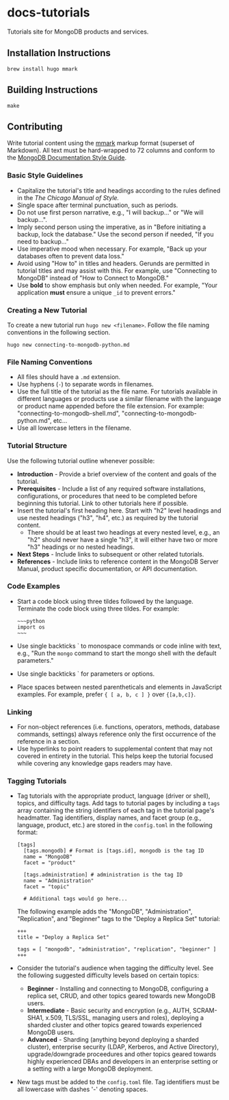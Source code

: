 # docs-tutorials

Tutorials site for MongoDB products and services.

## Installation Instructions

    brew install hugo mmark

## Building Instructions

    make

## Contributing

Write tutorial content using the
[mmark](https://github.com/miekg/mmark/wiki/Syntax) markup format
(superset of Markdown). All text must be hard-wrapped to 72 columns and
conform to the
[MongoDB Documentation Style Guide](https://docs.mongodb.com/manual/meta/style-guide/).

### Basic Style Guidelines

* Capitalize the tutorial's title and headings according to the rules
  defined in the *The Chicago Manual of Style.* 
* Single space after terminal punctuation, such as periods.
* Do not use first person narrative, e.g., "I will backup..." or
  "We will backup...".
* Imply second person using the imperative, as in "Before initiating a
  backup, lock the database." Use the second person if needed,
  "If you need to backup..."
* Use imperative mood when necessary. For example, "Back up your
  databases often to prevent data loss."
* Avoid using "How to" in titles and headers. Gerunds are permitted in
  tutorial titles and may assist with this. For example, use "Connecting
  to MongoDB" instead of "How to Connect to MongoDB."
* Use **bold** to show emphasis but only when needed. For example,
  "Your application **must** ensure a unique `_id` to prevent errors."

### Creating a New Tutorial

To create a new tutorial run `hugo new <filename>`. Follow the file
naming conventions in the following section.
  
    hugo new connecting-to-mongodb-python.md

### File Naming Conventions

* All files should have a `.md` extension.
* Use hyphens (`-`) to separate words in filenames.
* Use the full title of the tutorial as the file name. For tutorials
  available in different languages or products use a similar filename
  with the language or product name appended before the file extension.
  For example: "connecting-to-mongodb-shell.md",
  "connecting-to-mongodb-python.md", etc...
* Use all lowercase letters in the filename.

### Tutorial Structure

Use the following tutorial outline whenever possible:

* **Introduction** - Provide a brief overview of the content and goals
  of the tutorial.
* **Prerequisites** - Include a list of any required software installations,
  configurations, or procedures that need to be completed
  before beginning this tutorial. Link to other tutorials here if
  possible.
* Insert the tutorial's first heading here. Start with "h2" level
  headings and use nested headings ("h3", "h4", etc.) as required by
  the tutorial content. 
  * There should be at least two headings at every nested level, e.g.,
    an "h2" should never have a single "h3", it will either have two or
    more "h3" headings or no nested headings.
* **Next Steps** - Include links to subsequent or other related
  tutorials.
* **References** - Include links to reference content in the MongoDB
  Server Manual, product specific documentation, or API documentation.

### Code Examples

* Start a code block using three tildes followed by the language.
  Terminate the code block using three tildes. For example:
  
      ~~~python
      import os
      ~~~
  
* Use single backticks \` to monospace commands or code inline with
  text, e.g., "Run the `mongo` command to start the mongo shell with the
  default parameters."
* Use single backticks \` for parameters or options.
* Place spaces between nested parentheticals and elements in
  JavaScript examples. For example, prefer ``{ [ a, b, c ] }`` over
  ``{[a,b,c]}``.

### Linking 
* For non-object references (i.e. functions, operators, methods,
  database commands, settings) always reference only the first
  occurrence of the reference in a section.
* Use hyperlinks to point readers to supplemental content that may not
  covered in entirety in the tutorial. This helps keep the tutorial
  focused while covering any knowledge gaps readers may have.

### Tagging Tutorials
* Tag tutorials with the appropriate product, language (driver or
  shell), topics, and difficulty tags. Add tags to tutorial pages by
  including a `tags` array containing the string identifiers of each tag
  in the tutorial page's headmatter. Tag identifiers, display names, and
  facet group (e.g., language, product, etc.) are stored in the
  `config.toml` in the following format:
  
  ~~~
  [tags]
    [tags.mongodb] # Format is [tags.id], mongodb is the tag ID
    name = "MongoDB"
    facet = "product"
    
    [tags.administration] # administration is the tag ID
    name = "Administration"
    facet = "topic"
    
    # Additional tags would go here...
  ~~~
  
  The following example adds the "MongoDB", "Administration",
  "Replication", and "Beginner" tags to the "Deploy a Replica Set"
  tutorial:
  
  ~~~
  +++
  title = "Deploy a Replica Set"

  tags = [ "mongodb", "administration", "replication", "beginner" ]
  +++
  ~~~
  
* Consider the tutorial's audience when tagging the difficulty level.
  See the following suggested difficulty levels based on certain topics:
  * **Beginner** - Installing and connecting to MongoDB, configuring a
    replica set, CRUD, and other topics geared towards new MongoDB users.
  * **Intermediate** - Basic security and encryption (e.g., AUTH, SCRAM-SHA1,
    x.509, TLS/SSL, managing users and roles), deploying a sharded cluster
    and other topics geared towards experienced MongoDB users.
  * **Advanced** - Sharding (anything beyond deploying a sharded cluster),
    enterprise security (LDAP, Kerberos, and Active Directory),
    upgrade/downgrade proceedures and other topics geared towards highly
    experienced DBAs and developers in an enterprise setting or a setting
    with a large MongoDB deployment.
* New tags must be added to the `config.toml` file. Tag identifiers must
  be all lowercase with dashes '-' denoting spaces.